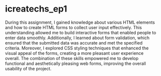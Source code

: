 # icreatechs_ep1
During this assignment, I gained knowledge about various HTML elements and how to create HTML forms to collect user input effectively. This understanding allowed me to build interactive forms that enabled people to enter data smoothly. Additionally, I learned about form validation, which ensured that the submitted data was accurate and met the specified criteria. Moreover, I explored CSS styling techniques that enhanced the visual appeal of the forms, creating a more pleasant user experience overall. The combination of these skills empowered me to develop functional and aesthetically pleasing web forms, improving the overall usability of the project.
